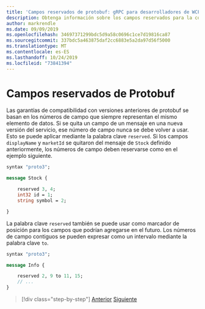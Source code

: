```yaml
---
title: 'Campos reservados de protobuf: gRPC para desarrolladores de WCF'
description: Obtenga información sobre los campos reservados para la compatibilidad entre versiones.
author: markrendle
ms.date: 09/09/2019
ms.openlocfilehash: 34697371299bdc5d9a58c0696c1ce7d19816ca87
ms.sourcegitcommit: 337bdc5a463875daf2cc6883e5a2da97d56f5000
ms.translationtype: MT
ms.contentlocale: es-ES
ms.lasthandoff: 10/24/2019
ms.locfileid: "73841394"
---
```

# <a name="protobuf-reserved-fields"></a>Campos reservados de Protobuf

Las garantías de compatibilidad con versiones anteriores de protobuf se basan en los números de campo que siempre representan el mismo elemento de datos. Si se quita un campo de un mensaje en una nueva versión del servicio, ese número de campo nunca se debe volver a usar. Esto se puede aplicar mediante la palabra clave `reserved`. Si los campos `displayName` y `marketId` se quitaron del mensaje de `Stock` definido anteriormente, los números de campo deben reservarse como en el ejemplo siguiente.

```protobuf
syntax "proto3";

message Stock {

    reserved 3, 4;
    int32 id = 1;
    string symbol = 2;

}
```

La palabra clave `reserved` también se puede usar como marcador de posición para los campos que podrían agregarse en el futuro. Los números de campo contiguos se pueden expresar como un intervalo mediante la palabra clave `to`.

```protobuf
syntax "proto3";

message Info {

    reserved 2, 9 to 11, 15;
    // ...
}
```

>[!div class="step-by-step"]
>[Anterior](protobuf-repeated.md)
>[Siguiente](protobuf-any-oneof.md)
